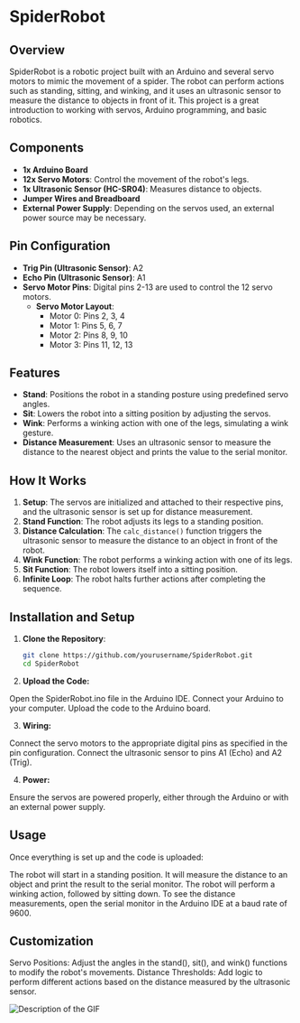 # SpiderRobot

## Overview

SpiderRobot is a robotic project built with an Arduino and several servo motors to mimic the movement of a spider. The robot can perform actions such as standing, sitting, and winking, and it uses an ultrasonic sensor to measure the distance to objects in front of it. This project is a great introduction to working with servos, Arduino programming, and basic robotics.

## Components

- **1x Arduino Board**
- **12x Servo Motors**: Control the movement of the robot's legs.
- **1x Ultrasonic Sensor (HC-SR04)**: Measures distance to objects.
- **Jumper Wires and Breadboard**
- **External Power Supply**: Depending on the servos used, an external power source may be necessary.

## Pin Configuration

- **Trig Pin (Ultrasonic Sensor)**: A2
- **Echo Pin (Ultrasonic Sensor)**: A1
- **Servo Motor Pins**: Digital pins 2-13 are used to control the 12 servo motors.
  - **Servo Motor Layout**:
    - Motor 0: Pins 2, 3, 4
    - Motor 1: Pins 5, 6, 7
    - Motor 2: Pins 8, 9, 10
    - Motor 3: Pins 11, 12, 13

## Features

- **Stand**: Positions the robot in a standing posture using predefined servo angles.
- **Sit**: Lowers the robot into a sitting position by adjusting the servos.
- **Wink**: Performs a winking action with one of the legs, simulating a wink gesture.
- **Distance Measurement**: Uses an ultrasonic sensor to measure the distance to the nearest object and prints the value to the serial monitor.

## How It Works

1. **Setup**: The servos are initialized and attached to their respective pins, and the ultrasonic sensor is set up for distance measurement.
2. **Stand Function**: The robot adjusts its legs to a standing position.
3. **Distance Calculation**: The `calc_distance()` function triggers the ultrasonic sensor to measure the distance to an object in front of the robot.
4. **Wink Function**: The robot performs a winking action with one of its legs.
5. **Sit Function**: The robot lowers itself into a sitting position.
6. **Infinite Loop**: The robot halts further actions after completing the sequence.

## Installation and Setup

1. **Clone the Repository**:
   ```bash
   git clone https://github.com/yourusername/SpiderRobot.git
   cd SpiderRobot
   ```
2. **Upload the Code:**

  Open the SpiderRobot.ino file in the Arduino IDE.
  Connect your Arduino to your computer.
  Upload the code to the Arduino board.

3. **Wiring:**

  Connect the servo motors to the appropriate digital pins as specified in the pin configuration.
  Connect the ultrasonic sensor to pins A1 (Echo) and A2 (Trig).

4. **Power:**

  Ensure the servos are powered properly, either through the Arduino or with an external power supply.


## Usage

Once everything is set up and the code is uploaded:

The robot will start in a standing position.
It will measure the distance to an object and print the result to the serial monitor.
The robot will perform a winking action, followed by sitting down.
To see the distance measurements, open the serial monitor in the Arduino IDE at a baud rate of 9600.

## Customization

Servo Positions: Adjust the angles in the stand(), sit(), and wink() functions to modify the robot's movements.
Distance Thresholds: Add logic to perform different actions based on the distance measured by the ultrasonic sensor.

![Description of the GIF](demonstration.gif)
